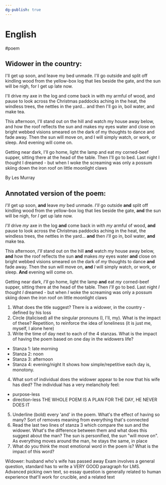 ```yaml
---
dg-publish: true
---
```


# English
#poem
## Widower in the country:
I'll get up soon, and leave my bed unmade.
I'll go outside and split off kindling wood
from the yellow-box log that lies beside the gate,
and the sun will be nigh, for I get up late now.

I'll drive my axe in the log and come back in
with my armful of wood, and pause to look across
the Christmas paddocks aching in the heat,
the windless trees, the nettles in the yard...
and then I'll go in, boil water, and make tea.

This afternoon, I'll stand out on the hill
and watch my house away below, and how
the roof reflects the sun and makes my eyes
water and close on bright webbed visions smeared
on the dark of my thoughts to dance and fade away.
Then the sun will move on, and I will simply watch,
or work, or sleep. And evening will come on.

Getting near dark, I'll go home, light the lamp
and eat my corned-beef supper, sitting there
at the head of the table. Then I'll go to bed.
Last night I thought I dreamed - but when I woke
the screaming was only a possum skiing down
the iron roof on little moonlight claws

By Les Murray

## Annotated version of the poem:
*I'll* get up soon, **and** leave *my* bed unmade.
*I'll* go outside **and** split off kindling wood
from the yellow-box log that lies beside the gate,
**and** the sun will be nigh, for *I* get up late now.

*I'll* drive *my* axe in the log **and** come back in
with *my* armful of wood, **and** pause to look across
the Christmas paddocks aching in the heat,
the windless trees, the nettles in the yard...
**and** then *I'll* go in, boil water, **and** make tea.

This afternoon, *I'll* stand out on the hill
**and** watch *my* house away below, **and** how
the roof reflects the sun **and** makes *my* eyes
water **and** close on bright webbed visions smeared
on the dark of *my* thoughts to dance **and** fade away.
Then the sun will move on, **and** *I* will simply watch,
or work, or sleep. **And** evening will come on.

Getting near dark, *I'll* go home, light the lamp
**and** eat *my* corned-beef supper, sitting there
at the head of the table. Then *I'll* go to bed.
Last night *I* thought *I* dreamed - but when *I* woke
the screaming was only a possum skiing down
the iron roof on little moonlight claws

1. What does the title suggest?
There is a widower, in the country - defined by his loss
2. Circle (italicised) all the singular pronouns (I, I'll, my). What is the impact of these?
Repetition, to reinforce the idea of loneliness (it is just me, myself, I alone here)
3. Write the time of day next to each of the 4 stanzas. What is the impact of having the poem based on one day in the widowers life?
- Stanza 1: late morning
- Stanza 2: noon
- Stanza 3: afternoon
- Stanza 4: evening/night
It shows how simple/repetitive each day is, monotony.
4. What sort of individual does the widower appear to be now that his wife has died?
The individual has a very melancholy feel:
- purpose-less
- direction-less
THE WHOLE POEM IS A PLAN FOR THE DAY, HE NEVER DOES IT
5. Underline (bold) every 'and' in the poem. What's the effect of having so many?
Sort of removes meaning from everything that's connected
6. Read the last two lines of stanza 3 which compare the sun and the widower. What's the difference between them and what does this suggest about the man?
The sun is personified, the sun "will move on". As everything moves around the man, he stays the same, in place
7. What do you think the most emotional word in the poem is? What is the impact of this word?

Widower: husband who's wife has passed away
Exam involves a general question, standard has to write a VERY GOOD paragraph for LMS. Advanced picking own text, so essay question is generally related to human experience that'll work for crucible, and a related text